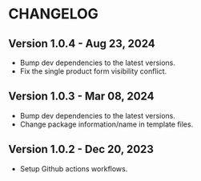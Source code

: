 # CHANGELOG

## Version 1.0.4 - Aug 23, 2024

- Bump dev dependencies to the latest versions.
- Fix the single product form visibility conflict.

## Version 1.0.3 - Mar 08, 2024

- Bump dev dependencies to the latest versions.
- Change package information/name in template files.

## Version 1.0.2 - Dec 20, 2023

- Setup Github actions workflows.
